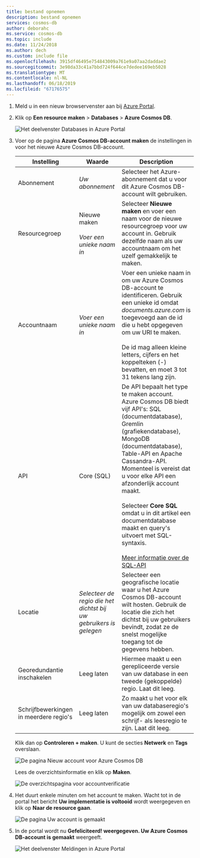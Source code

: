 ```yaml
---
title: bestand opnemen
description: bestand opnemen
services: cosmos-db
author: deborahc
ms.service: cosmos-db
ms.topic: include
ms.date: 11/24/2018
ms.author: dech
ms.custom: include file
ms.openlocfilehash: 3915df46495e754843009a761e9a07aa2daddae2
ms.sourcegitcommit: 3e98da33c41a7bbd724f644ce7dedee169eb5028
ms.translationtype: MT
ms.contentlocale: nl-NL
ms.lasthandoff: 06/18/2019
ms.locfileid: "67176575"
---
```

1. Meld u in een nieuw browservenster aan bij [Azure Portal](https://portal.azure.com/).
2. Klik op **Een resource maken** > **Databases** > **Azure Cosmos DB**.
   
   ![Het deelvenster Databases in Azure Portal](./media/cosmos-db-create-dbaccount/create-nosql-db-databases-json-tutorial-1.png)

3. Voer op de pagina **Azure Cosmos DB-account maken** de instellingen in voor het nieuwe Azure Cosmos DB-account. 
 
    Instelling|Waarde|Description
    ---|---|---
    Abonnement|*Uw abonnement*|Selecteer het Azure-abonnement dat u voor dit Azure Cosmos DB-account wilt gebruiken. 
    Resourcegroep|Nieuwe maken<br><br>*Voer een unieke naam in*|Selecteer **Nieuwe maken** en voer een naam voor de nieuwe resourcegroep voor uw account in. Gebruik dezelfde naam als uw accountnaam om het uzelf gemakkelijk te maken. 
    Accountnaam|*Voer een unieke naam in*|Voer een unieke naam in om uw Azure Cosmos DB-account te identificeren. Gebruik een unieke id omdat *documents.azure.com* is toegevoegd aan de id die u hebt opgegeven om uw URI te maken.<br><br>De id mag alleen kleine letters, cijfers en het koppelteken (-) bevatten, en moet 3 tot 31 tekens lang zijn.
    API|Core (SQL)|De API bepaalt het type te maken account. Azure Cosmos DB biedt vijf API's: SQL (documentdatabase), Gremlin (grafiekendatabase), MongoDB (documentdatabase), Table-API en Apache Cassandra-API. Momenteel is vereist dat u voor elke API een afzonderlijk account maakt. <br><br>Selecteer **Core SQL** omdat u in dit artikel een documentdatabase maakt en query's uitvoert met SQL-syntaxis. <br><br>[Meer informatie over de SQL-API](../articles/cosmos-db/documentdb-introduction.md)|
    Locatie|*Selecteer de regio die het dichtst bij uw gebruikers is gelegen*|Selecteer een geografische locatie waar u het Azure Cosmos DB-account wilt hosten. Gebruik de locatie die zich het dichtst bij uw gebruikers bevindt, zodat ze de snelst mogelijke toegang tot de gegevens hebben.
    Georedundantie inschakelen| Leeg laten | Hiermee maakt u een gerepliceerde versie van uw database in een tweede (gekoppelde) regio. Laat dit leeg.  
    Schrijfbewerkingen in meerdere regio's| Leeg laten | Zo maakt u het voor elk van uw databaseregio's mogelijk om zowel een schrijf- als leesregio te zijn. Laat dit leeg.  

    Klik dan op **Controleren + maken**. U kunt de secties **Netwerk** en **Tags** overslaan. 

    ![De pagina Nieuw account voor Azure Cosmos DB](./media/cosmos-db-create-dbaccount/azure-cosmos-db-create-new-account-preview.png)

    Lees de overzichtsinformatie en klik op **Maken**. 

    ![De overzichtspagina voor accountverificatie](./media/cosmos-db-create-dbaccount/azure-cosmos-db-create-new-account-summary-preview.png)

4. Het duurt enkele minuten om het account te maken. Wacht tot in de portal het bericht **Uw implementatie is voltooid** wordt weergegeven en klik op **Naar de resource gaan**.     

    ![De pagina Uw account is gemaakt](./media/cosmos-db-create-dbaccount/azure-cosmos-db-create-new-account-complete-preview.png)

5. In de portal wordt nu **Gefeliciteerd! weergegeven. Uw Azure Cosmos DB-account is gemaakt** weergeeft.

    ![Het deelvenster Meldingen in Azure Portal](./media/cosmos-db-create-dbaccount/azure-cosmos-db-account-created.png)

